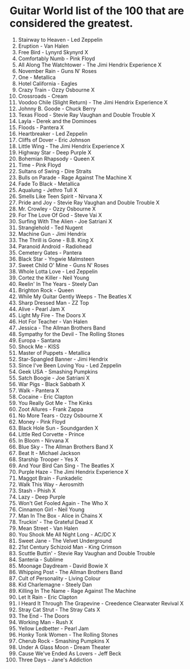 # Guitar World list of the 100 that are considered the greatest.

1. Stairway to Heaven - Led Zeppelin
2. Eruption - Van Halen
3. Free Bird - Lynyrd Skynyrd X
4. Comfortably Numb - Pink Floyd
5. All Along The Watchtower - The Jimi Hendrix Experience X
6. November Rain - Guns N' Roses
7. One - Metallica
8. Hotel California - Eagles
9. Crazy Train - Ozzy Osbourne X
10. Crossroads - Cream
11. Voodoo Chile (Slight Return) - The Jimi Hendrix Experience X
12. Johnny B. Goode - Chuck Berry
13. Texas Flood - Stevie Ray Vaughan and Double Trouble X
14. Layla - Derek and the Dominoes
15. Floods - Pantera X
16. Heartbreaker - Led Zeppelin
17. Cliffs of Dover - Eric Johnson
18. Little Wing - The Jimi Hendrix Experience X
19. Highway Star - Deep Purple X
20. Bohemian Rhapsody - Queen X
21. Time - Pink Floyd
22. Sultans of Swing - Dire Straits
23. Bulls on Parade - Rage Against The Machine X
24. Fade To Black - Metallica
25. Aqualung - Jethro Tull X
26. Smells Like Teen Spirit - Nirvana X
27. Pride and Joy - Stevie Ray Vaughan and Double Trouble X
28. Mr. Crowley - Ozzy Osbourne X
29. For The Love Of God - Steve Vai X
30. Surfing With The Alien - Joe Satriani X
31. Stranglehold - Ted Nugent
32. Machine Gun - Jimi Hendrix
33. The Thrill is Gone - B.B. King X
34. Paranoid Android - Radiohead
35. Cemetery Gates - Pantera
36. Black Star - Yngwie Malmsteen
37. Sweet Child O' Mine - Guns N' Roses
38. Whole Lotta Love - Led Zeppelin
39. Cortez the Killer - Neil Young
40. Reelin' In The Years - Steely Dan
41. Brighton Rock - Queen
42. While My Guitar Gently Weeps - The Beatles X
43. Sharp Dressed Man - ZZ Top
44. Alive - Pearl Jam X
45. Light My Fire - The Doors X
46. Hot For Teacher - Van Halen
47. Jessica - The Allman Brothers Band
48. Sympathy for the Devil - The Rolling Stones
49. Europa - Santana
50. Shock Me - KISS
51. Master of Puppets - Metallica
52. Star-Spangled Banner - Jimi Hendrix
53. Since I've Been Loving You - Led Zeppelin
54. Geek USA - Smashing Pumpkins
55. Satch Boogie - Joe Satriani X
56. War Pigs - Black Sabbath X
57. Walk - Pantera X
58. Cocaine - Eric Clapton
59. You Really Got Me - The Kinks
60. Zoot Allures - Frank Zappa
61. No More Tears - Ozzy Osbourne X
62. Money - Pink Floyd
63. Black Hole Sun - Soundgarden X
64. Little Red Corvette - Prince
65. In Bloom - Nirvana X
66. Blue Sky - The Allman Brothers Band X
67. Beat It - Michael Jackson
68. Starship Trooper - Yes X
69. And Your Bird Can Sing - The Beatles X
70. Purple Haze - The Jimi Hendrix Experience X
71. Maggot Brain - Funkadelic
72. Walk This Way - Aerosmith
73. Stash - Phish X
74. Lazy - Deep Purple
75. Won't Get Fooled Again - The Who X
76. Cinnamon Girl - Neil Young
77. Man In The Box - Alice in Chains X
78. Truckin' - The Grateful Dead X
79. Mean Street - Van Halen
80. You Shook Me All Night Long - AC/DC X
81. Sweet Jane - The Velvet Underground
82. 21st Century Schizoid Man - King Crimson
83. Scuttle Buttin' - Stevie Ray Vaughan and Double Trouble
84. Santeria - Sublime
85. Moonage Daydream - David Bowie X
86. Whipping Post - The Allman Brothers Band
87. Cult of Personality - Living Colour
88. Kid Charlemagne - Steely Dan
89. Killing In The Name - Rage Against The Machine
90. Let It Rain - Eric Clapton
91. I Heard It Through The Grapevine - Creedence Clearwater Revival X
92. Stray Cat Strut - The Stray Cats X
93. The End - The Doors
94. Working Man - Rush X
95. Yellow Ledbetter - Pearl Jam
96. Honky Tonk Women - The Rolling Stones
97. Cherub Rock - Smashing Pumpkins X
98. Under A Glass Moon - Dream Theater
99. Cause We've Ended As Lovers - Jeff Beck
100. Three Days - Jane's Addiction
